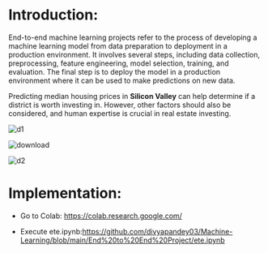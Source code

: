  # Introduction:
 
 End-to-end machine learning projects refer to the process of developing a machine learning model from data preparation to deployment in a production environment. It involves several steps, including data collection, preprocessing, feature engineering, model selection, training, and evaluation. The final step is to deploy the model in a production environment where it can be used to make predictions on new data.

Predicting median housing prices in **Silicon Valley** can help determine if a district is worth investing in. However, other factors should also be considered, and human expertise is crucial in real estate investing.


![d1](https://user-images.githubusercontent.com/23255126/219971931-a20a05b8-0dfc-4f2f-88d8-01bf5279aefe.jpg)



![download](https://user-images.githubusercontent.com/23255126/219971839-e122ab66-1045-445d-9dcb-f1c847336a22.png)

![d2](https://user-images.githubusercontent.com/23255126/219971992-0baa31a7-87d8-4cbc-9268-52e6c7867a20.jpg)



# Implementation:

- Go to Colab: https://colab.research.google.com/

- Execute ete.ipynb:https://github.com/divyapandey03/Machine-Learning/blob/main/End%20to%20End%20Project/ete.ipynb
